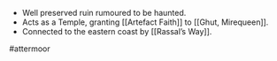 * Well preserved ruin rumoured to be haunted.
* Acts as a Temple, granting [[Artefact Faith]] to [[Ghut, Mirequeen]].
* Connected to the eastern coast by [[Rassal’s Way]].

#attermoor 
